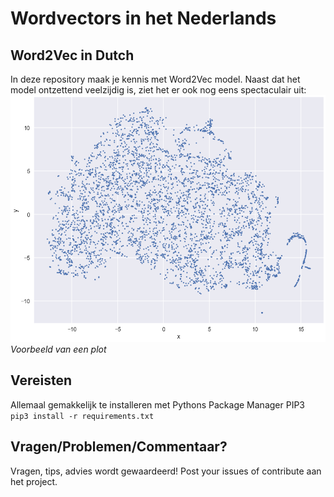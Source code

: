 Wordvectors in het Nederlands
=============
Word2Vec in Dutch
------------
In deze repository maak je kennis met Word2Vec model.
Naast dat het model ontzettend veelzijdig is, ziet het er ook nog eens spectaculair uit:
![Plot:](https://github.com/victorr0/WordVectors/blob/master/plot_voorbeeld.png "Voorbeeld T-SNE plot")
<i>Voorbeeld van een plot</i>

Vereisten
-----------------------

Allemaal gemakkelijk te installeren met Pythons Package Manager PIP3
<code> pip3 install -r requirements.txt</code>


Vragen/Problemen/Commentaar?
-----------------------
Vragen, tips, advies wordt gewaardeerd! 
Post your issues of contribute aan het project. 
